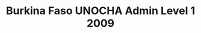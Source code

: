 ---
title: Burkina Faso UNOCHA Admin Level 1 2009
categories: 
    - data
geography: burkina
partner: unocha
cat: logistics
year: 2009
layer: ocha-cod.burkinafaso-admin1-2009
api:
embed:
source: UNOCHA 
license: Humanitarian Use
updated: 3/28/2012
description: This layer depicts the first level administrative borders for Burkina Faso. Data obtained from the UN Office for the Coordination of Humanitarian Affairs (UN OCHA) [Common and Fundamental Operating Datasets Registry](http://cod.humanitarianresponse.info/). See the [Burkina Faso](http://cod.humanitarianresponse.info/country-region/burkina-faso) registry for the most recent changes. 
downloads:
    - type: shapefile
      link: http://dl.dropbox.com/u/72717685/ocha-burkinafaso-admin1.zip
    - type: sqlite
      link: http://dl.dropbox.com/u/72717685/ocha-burkinafaso-admin1.sqlite.zip
---